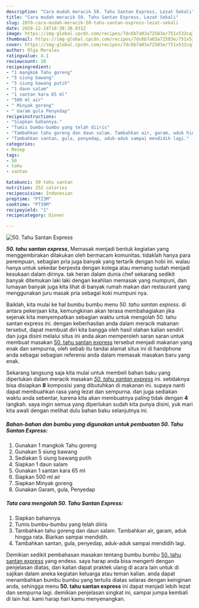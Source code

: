 ```yaml
---
description: "Cara mudah meracik 50. Tahu Santan Express, Lezat Sekali"
title: "Cara mudah meracik 50. Tahu Santan Express, Lezat Sekali"
slug: 2079-cara-mudah-meracik-50-tahu-santan-express-lezat-sekali
date: 2020-12-14T18:38:38.031Z
image: https://img-global.cpcdn.com/recipes/7dc6b7a03a72583e/751x532cq70/50-tahu-santan-express-foto-resep-utama.jpg
thumbnail: https://img-global.cpcdn.com/recipes/7dc6b7a03a72583e/751x532cq70/50-tahu-santan-express-foto-resep-utama.jpg
cover: https://img-global.cpcdn.com/recipes/7dc6b7a03a72583e/751x532cq70/50-tahu-santan-express-foto-resep-utama.jpg
author: Olga Morales
ratingvalue: 4.1
reviewcount: 10
recipeingredient:
- "1 mangkok Tahu goreng"
- "5 siung bawang"
- "5 siung bawang putih"
- "1 daun salam"
- "1 santan kara 65 ml"
- "500 ml air"
- " Minyak goreng"
- " Garam gula Penyedap"
recipeinstructions:
- "Siapkan bahannya."
- "Tumis bumbu-bumbu yang telah diiris"
- "Tambahkan tahu goreng dan daun salam. Tambahkan air, garam, aduk hingga rata. Biarkan sampai mendidih."
- "Tambahkan santan, gula, penyedap, aduk-aduk sampai mendidih lagi."
categories:
- Resep
tags:
- 50
- tahu
- santan

katakunci: 50 tahu santan 
nutrition: 252 calories
recipecuisine: Indonesian
preptime: "PT23M"
cooktime: "PT39M"
recipeyield: "1"
recipecategory: Dinner

---
```



![50. Tahu Santan Express](https://img-global.cpcdn.com/recipes/7dc6b7a03a72583e/751x532cq70/50-tahu-santan-express-foto-resep-utama.jpg)

<b><i>50. tahu santan express</i></b>, Memasak menjadi bentuk kegiatan yang menggembirakan dilakukan oleh bermacam komunitas. tidaklah hanya para perempuan, sebagian pria juga banyak yang tertarik dengan hobi ini. walau hanya untuk sekedar berpesta dengan kolega atau memang sudah menjadi kesukaan dalam dirinya. tak heran dalam dunia chef sekarang sedikit banyak ditemukan laki laki dengan keahlian memasak yang mumpuni, dan lumayan banyak juga kita lihat di banyak rumah makan dan restaurant yang menggunakan juru masak pria sebagai koki mumpuni nya.



Baiklah, kita mulai ke hal bumbu bumbu menu <i>50. tahu santan express</i>. di antara pekerjaan kita, kemungkinan akan terasa membahagiakan jika sejenak kita menyempatkan sebagian waktu untuk mengolah 50. tahu santan express ini. dengan keberhasilan anda dalam meracik makanan tersebut, dapat membuat diri kita bangga oleh hasil olahan kalian sendiri. dan juga disini melalui situs ini anda akan memperoleh saran saran untuk membuat masakan <u>50. tahu santan express</u> tersebut menjadi makanan yang enak dan sempurna, oleh sebab itu tandai alamat situs ini di handphone anda sebagai sebagian referensi anda dalam memasak masakan baru yang enak.


Sekarang langsung saja kita mulai untuk membeli bahan baku yang diperlukan dalam meracik masakan <u><i>50. tahu santan express</i></u> ini. setidaknya bisa disiapkan <b>8</b> komposisi yang dibutuhkan di makanan ini. supaya nanti dapat membuahkan rasa yang lezat dan sempurna. dan juga sediakan waktu anda sebentar, karena kita akan membuatnya paling tidak dengan <b>4</b> langkah. saya ingin semua yang diperlukan sudah kita punya disini, yuk mari kita awali dengan melihat dulu bahan baku selanjutnya ini.

<!--inarticleads1-->

##### Bahan-bahan dan bumbu yang digunakan untuk pembuatan 50. Tahu Santan Express:

1. Gunakan 1 mangkok Tahu goreng
1. Gunakan 5 siung bawang
1. Sediakan 5 siung bawang putih
1. Siapkan 1 daun salam
1. Gunakan 1 santan kara 65 ml
1. Siapkan 500 ml air
1. Siapkan  Minyak goreng
1. Gunakan  Garam, gula, Penyedap




<!--inarticleads2-->

##### Tata cara mengolah 50. Tahu Santan Express:

1. Siapkan bahannya.
1. Tumis bumbu-bumbu yang telah diiris
1. Tambahkan tahu goreng dan daun salam. Tambahkan air, garam, aduk hingga rata. Biarkan sampai mendidih.
1. Tambahkan santan, gula, penyedap, aduk-aduk sampai mendidih lagi.




Demikian sedikit pembahasan masakan tentang bumbu bumbu <u>50. tahu santan express</u> yang endess. saya harap anda bisa mengerti dengan penjelasan diatas, dan kalian dapat praktek ulang di acara lain untuk di sajikan dalam aneka kegiatan keluarga atau teman kalian. anda dapat menambahkan bumbu bumbu yang tertulis diatas selaras dengan keinginan anda, sehingga menu <b>50. tahu santan express</b> ini dapat menjadi lebih lezat dan sempurna lagi. demikian penjelasan singkat ini, sampai jumpa kembali di lain hal. kami harap hari kamu menyenangkan.

